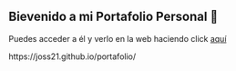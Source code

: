 <h2 >Bievenido a mi Portafolio Personal 👋</h2>
<p >Puedes acceder a él y verlo en la web haciendo click <a href="https://joss21.github.io/portafolio/" target="_blanck">
                                aquí</a></p>
<p >https://joss21.github.io/portafolio/</p>

